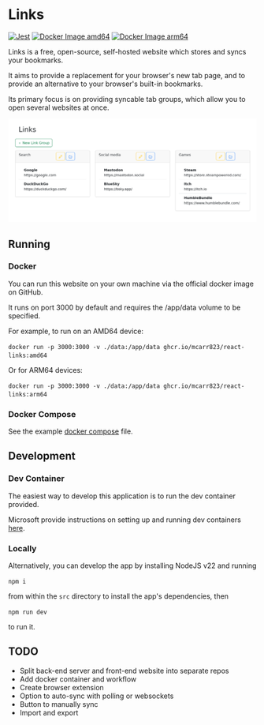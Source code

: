 # Links

[![Jest](https://github.com/mcarr823/react-links/actions/workflows/jest.yml/badge.svg)](https://github.com/mcarr823/react-links/actions/workflows/jest.yml)
[![Docker Image amd64](https://github.com/mcarr823/react-links/actions/workflows/docker-image.yml/badge.svg)](https://github.com/mcarr823/react-links/actions/workflows/docker-image.yml)
[![Docker Image arm64](https://github.com/mcarr823/react-links/actions/workflows/docker-aarch64.yml/badge.svg)](https://github.com/mcarr823/react-links/actions/workflows/docker-aarch64.yml)

Links is a free, open-source, self-hosted website which stores and syncs your bookmarks.

It aims to provide a replacement for your browser's new tab page, and to provide an alternative to your browser's built-in bookmarks.

Its primary focus is on providing syncable tab groups, which allow you to open several websites at once.

![Home screen](screenshots/home.png)

## Running

### Docker

You can run this website on your own machine via the official docker image on GitHub.

It runs on port 3000 by default and requires the /app/data volume to be specified.

For example, to run on an AMD64 device:

`docker run -p 3000:3000 -v ./data:/app/data ghcr.io/mcarr823/react-links:amd64`

Or for ARM64 devices:

`docker run -p 3000:3000 -v ./data:/app/data ghcr.io/mcarr823/react-links:arm64`

### Docker Compose

See the example [docker compose](docker-compose.yml) file.

## Development

### Dev Container

The easiest way to develop this application is to run the dev container provided.

Microsoft provide instructions on setting up and running dev containers [here](https://code.visualstudio.com/docs/devcontainers/containers).

### Locally

Alternatively, you can develop the app by installing NodeJS v22 and running

`npm i`

from within the `src` directory to install the app's dependencies, then

`npm run dev`

to run it.

## TODO

- Split back-end server and front-end website into separate repos
- Add docker container and workflow
- Create browser extension
- Option to auto-sync with polling or websockets
- Button to manually sync
- Import and export